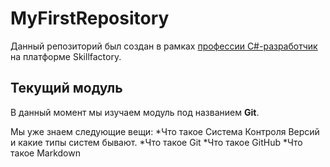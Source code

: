 # MyFirstRepository

Данный репозиторий был создан в рамках [профессии C#-разработчик](https://skillfactory.ru/csharp) на платформе Skillfactory.

## Текущий модуль
В данный момент мы изучаем модуль под названием **Git**.

Мы уже знаем следующие вещи:
*Что такое Система Контроля Версий и какие типы систем бывают.
*Что такое Git
*Что такое GitHub
*Что такое Markdown
